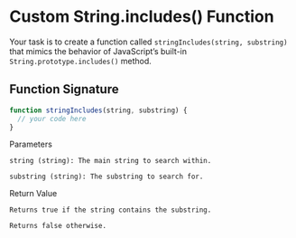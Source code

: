 # Custom String.includes() Function

Your task is to create a function called `stringIncludes(string, substring)` that mimics the behavior of JavaScript’s built-in `String.prototype.includes()` method.

## Function Signature

```javascript
function stringIncludes(string, substring) {
  // your code here
}
```

Parameters

    string (string): The main string to search within.

    substring (string): The substring to search for.

Return Value

    Returns true if the string contains the substring.

    Returns false otherwise.
